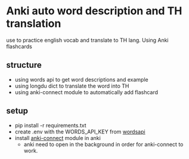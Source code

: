 # Anki auto word description and TH translation
use to practice english vocab and translate to TH lang.
Using Anki flashcards

## structure
- using words api to get word descriptions and example
- using longdu dict to translate the word into TH
- using anki-connect module to automatically add flashcard

## setup
- pip install -r requirements.txt
- create .env with the WORDS_API_KEY from [wordsapi](https://www.wordsapi.com/)
- install [anki-connect](https://ankiweb.net/shared/info/2055492159) module in anki
  - anki need to open in the background in order for anki-connect to work.

